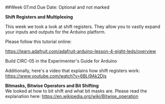 ##Week 07.md
Due Date: Optional and not marked 

**Shift Registers and Multiplexing**

This week we took a look at shift registers. They allow you to vastly expand your inputs and outputs for the Arduino platform. 

Please follow this tutorial online: 

https://learn.adafruit.com/adafruit-arduino-lesson-4-eight-leds/overview 

Build CIRC-05 in the Experimenter's Guide for Arduino 

Additionally, here's a video that explains how shift registers work:
https://www.youtube.com/watch?v=6BLj9Ak2Djs

**Bitmasks, Bitwise Operators and Bit Shifting**  
We looked at how to bit shift and what bit masks are. 
Please read the explanation here: https://en.wikipedia.org/wiki/Bitwise_operation 

